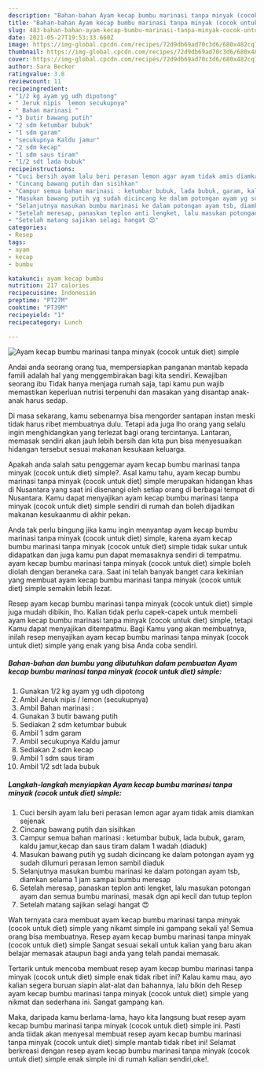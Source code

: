 ```yaml
---
description: "Bahan-bahan Ayam kecap bumbu marinasi tanpa minyak (cocok untuk diet) simple yang nikmat dan Mudah Dibuat"
title: "Bahan-bahan Ayam kecap bumbu marinasi tanpa minyak (cocok untuk diet) simple yang nikmat dan Mudah Dibuat"
slug: 483-bahan-bahan-ayam-kecap-bumbu-marinasi-tanpa-minyak-cocok-untuk-diet-simple-yang-nikmat-dan-mudah-dibuat
date: 2021-05-27T19:53:33.660Z
image: https://img-global.cpcdn.com/recipes/72d9db69ad70c3d6/680x482cq70/ayam-kecap-bumbu-marinasi-tanpa-minyak-cocok-untuk-diet-simple-foto-resep-utama.jpg
thumbnail: https://img-global.cpcdn.com/recipes/72d9db69ad70c3d6/680x482cq70/ayam-kecap-bumbu-marinasi-tanpa-minyak-cocok-untuk-diet-simple-foto-resep-utama.jpg
cover: https://img-global.cpcdn.com/recipes/72d9db69ad70c3d6/680x482cq70/ayam-kecap-bumbu-marinasi-tanpa-minyak-cocok-untuk-diet-simple-foto-resep-utama.jpg
author: Sara Becker
ratingvalue: 3.8
reviewcount: 11
recipeingredient:
- "1/2 kg ayam yg udh dipotong"
- " Jeruk nipis  lemon secukupnya"
- " Bahan marinasi "
- "3 butir bawang putih"
- "2 sdm ketumbar bubuk"
- "1 sdm garam"
- "secukupnya Kaldu jamur"
- "2 sdm kecap"
- "1 sdm saus tiram"
- "1/2 sdt lada bubuk"
recipeinstructions:
- "Cuci bersih ayam lalu beri perasan lemon agar ayam tidak amis diamkan sejenak"
- "Cincang bawang putih dan sisihkan"
- "Campur semua bahan marinasi : ketumbar bubuk, lada bubuk, garam, kaldu jamur,kecap dan saus tiram dalam 1 wadah (diaduk)"
- "Masukan bawang putih yg sudah dicincang ke dalam potongan ayam yg sudah dilumuri perasan lemon sambil diaduk"
- "Selanjutnya masukan bumbu marinasi ke dalam potongan ayam tsb, diamkan selama 1 jam sampai bumbu meresap"
- "Setelah meresap, panaskan teplon anti lengket, lalu masukan potongan ayam dan semua bumbu marinasi, masak dgn api kecil dan tutup teplon"
- "Setelah matang sajikan selagi hangat 😍"
categories:
- Resep
tags:
- ayam
- kecap
- bumbu

katakunci: ayam kecap bumbu 
nutrition: 217 calories
recipecuisine: Indonesian
preptime: "PT27M"
cooktime: "PT39M"
recipeyield: "1"
recipecategory: Lunch

---
```



![Ayam kecap bumbu marinasi tanpa minyak (cocok untuk diet) simple](https://img-global.cpcdn.com/recipes/72d9db69ad70c3d6/680x482cq70/ayam-kecap-bumbu-marinasi-tanpa-minyak-cocok-untuk-diet-simple-foto-resep-utama.jpg)

Andai anda seorang orang tua, mempersiapkan panganan mantab kepada famili adalah hal yang menggembirakan bagi kita sendiri. Kewajiban seorang ibu Tidak hanya menjaga rumah saja, tapi kamu pun wajib memastikan keperluan nutrisi terpenuhi dan masakan yang disantap anak-anak harus sedap.

Di masa  sekarang, kamu sebenarnya bisa mengorder santapan instan meski tidak harus ribet membuatnya dulu. Tetapi ada juga lho orang yang selalu ingin menghidangkan yang terlezat bagi orang tercintanya. Lantaran, memasak sendiri akan jauh lebih bersih dan kita pun bisa menyesuaikan hidangan tersebut sesuai makanan kesukaan keluarga. 



Apakah anda salah satu penggemar ayam kecap bumbu marinasi tanpa minyak (cocok untuk diet) simple?. Asal kamu tahu, ayam kecap bumbu marinasi tanpa minyak (cocok untuk diet) simple merupakan hidangan khas di Nusantara yang saat ini disenangi oleh setiap orang di berbagai tempat di Nusantara. Kamu dapat menyajikan ayam kecap bumbu marinasi tanpa minyak (cocok untuk diet) simple sendiri di rumah dan boleh dijadikan makanan kesukaanmu di akhir pekan.

Anda tak perlu bingung jika kamu ingin menyantap ayam kecap bumbu marinasi tanpa minyak (cocok untuk diet) simple, karena ayam kecap bumbu marinasi tanpa minyak (cocok untuk diet) simple tidak sukar untuk didapatkan dan juga kamu pun dapat memasaknya sendiri di tempatmu. ayam kecap bumbu marinasi tanpa minyak (cocok untuk diet) simple boleh diolah dengan beraneka cara. Saat ini telah banyak banget cara kekinian yang membuat ayam kecap bumbu marinasi tanpa minyak (cocok untuk diet) simple semakin lebih lezat.

Resep ayam kecap bumbu marinasi tanpa minyak (cocok untuk diet) simple juga mudah dibikin, lho. Kalian tidak perlu capek-capek untuk membeli ayam kecap bumbu marinasi tanpa minyak (cocok untuk diet) simple, tetapi Kamu dapat menyajikan ditempatmu. Bagi Kamu yang akan membuatnya, inilah resep menyajikan ayam kecap bumbu marinasi tanpa minyak (cocok untuk diet) simple yang enak yang bisa Anda coba sendiri.

<!--inarticleads1-->

##### Bahan-bahan dan bumbu yang dibutuhkan dalam pembuatan Ayam kecap bumbu marinasi tanpa minyak (cocok untuk diet) simple:

1. Gunakan 1/2 kg ayam yg udh dipotong
1. Ambil  Jeruk nipis / lemon (secukupnya)
1. Ambil  Bahan marinasi :
1. Gunakan 3 butir bawang putih
1. Sediakan 2 sdm ketumbar bubuk
1. Ambil 1 sdm garam
1. Ambil secukupnya Kaldu jamur
1. Sediakan 2 sdm kecap
1. Ambil 1 sdm saus tiram
1. Ambil 1/2 sdt lada bubuk




<!--inarticleads2-->

##### Langkah-langkah menyiapkan Ayam kecap bumbu marinasi tanpa minyak (cocok untuk diet) simple:

1. Cuci bersih ayam lalu beri perasan lemon agar ayam tidak amis diamkan sejenak
1. Cincang bawang putih dan sisihkan
1. Campur semua bahan marinasi : ketumbar bubuk, lada bubuk, garam, kaldu jamur,kecap dan saus tiram dalam 1 wadah (diaduk)
1. Masukan bawang putih yg sudah dicincang ke dalam potongan ayam yg sudah dilumuri perasan lemon sambil diaduk
1. Selanjutnya masukan bumbu marinasi ke dalam potongan ayam tsb, diamkan selama 1 jam sampai bumbu meresap
1. Setelah meresap, panaskan teplon anti lengket, lalu masukan potongan ayam dan semua bumbu marinasi, masak dgn api kecil dan tutup teplon
1. Setelah matang sajikan selagi hangat 😍




Wah ternyata cara membuat ayam kecap bumbu marinasi tanpa minyak (cocok untuk diet) simple yang nikamt simple ini gampang sekali ya! Semua orang bisa membuatnya. Resep ayam kecap bumbu marinasi tanpa minyak (cocok untuk diet) simple Sangat sesuai sekali untuk kalian yang baru akan belajar memasak ataupun bagi anda yang telah pandai memasak.

Tertarik untuk mencoba membuat resep ayam kecap bumbu marinasi tanpa minyak (cocok untuk diet) simple enak tidak ribet ini? Kalau kamu mau, ayo kalian segera buruan siapin alat-alat dan bahannya, lalu bikin deh Resep ayam kecap bumbu marinasi tanpa minyak (cocok untuk diet) simple yang nikmat dan sederhana ini. Sangat gampang kan. 

Maka, daripada kamu berlama-lama, hayo kita langsung buat resep ayam kecap bumbu marinasi tanpa minyak (cocok untuk diet) simple ini. Pasti anda tiidak akan menyesal membuat resep ayam kecap bumbu marinasi tanpa minyak (cocok untuk diet) simple mantab tidak ribet ini! Selamat berkreasi dengan resep ayam kecap bumbu marinasi tanpa minyak (cocok untuk diet) simple enak simple ini di rumah kalian sendiri,oke!.

